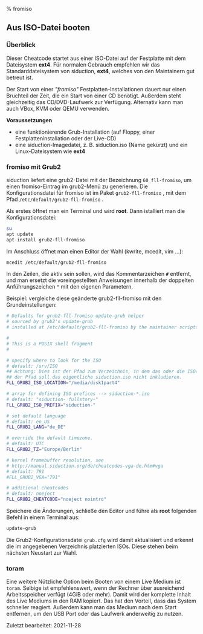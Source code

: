 % fromiso

## Aus ISO-Datei booten

### Überblick

Dieser Cheatcode startet aus einer ISO-Datei auf der Festplatte mit dem Dateisystem **ext4**. Für normalen Gebrauch empfehlen wir das Standarddateisystem von siduction, **ext4**, welches von den Maintainern gut betreut ist.
 
Der Start von einer *"fromiso"* Festplatten-Installationen dauert nur einen Bruchteil der Zeit, die ein Start von einer CD benötigt. 
Außerdem steht gleichzeitig das CD/DVD-Laufwerk zur Verfügung. Alternativ kann man auch VBox, KVM oder QEMU verwenden.

**Voraussetzungen**

* eine funktionierende Grub-Installation (auf Floppy, einer Festplatteninstallation oder der Live-CD)  
* eine siduction-Imagedatei, z. B. siduction.iso (Name gekürzt) und ein Linux-Dateisystem wie **ext4**  

### fromiso mit Grub2

siduction liefert eine grub2-Datei mit der Bezeichnung `60_fll-fromiso`, um einen fromiso-Eintrag im grub2-Menü zu generieren. Die Konfigurationsdatei für fromiso ist im Paket `grub2-fll-fromiso` , mit dem Pfad `/etc/default/grub2-fll-fromiso` .

 Als erstes öffnet man ein Terminal und wird **root**. Dann istalliert man die Konfigurationsdatei:

~~~sh
su
apt update
apt install grub2-fll-fromiso
~~~

Im Anschluss öffnet man einen Editor der Wahl (kwrite, mcedit, vim ...):

~~~sh
mcedit /etc/default/grub2-fll-fromiso
~~~

In den Zeilen, die aktiv sein sollen, wird das Kommentarzeichen **`#`** entfernt, und man ersetzt die voreingestellten Anweisungen innerhalb der doppelten Anführungszeichen **`"`** mit den eigenen Parametern. 

Beispiel: vergleiche diese geänderte grub2-fll-fromiso mit den Grundeinstellungen:

~~~sh
# Defaults for grub2-fll-fromiso update-grub helper
# sourced by grub2's update-grub
# installed at /etc/default/grub2-fll-fromiso by the maintainer scripts

#
# This is a POSIX shell fragment
#

# specify where to look for the ISO
# default: /srv/ISO
## Achtung: Dies ist der Pfad zum Verzeichnis, in dem das oder die ISO(s) liegen,  
## der Pfad soll das eigentliche siduction.iso nicht inkludieren.
FLL_GRUB2_ISO_LOCATION="/media/disk1part4"

# array for defining ISO prefices --> siduction-*.iso
# default: "siduction- fullstory-"
FLL_GRUB2_ISO_PREFIX="siduction-"

# set default language
# default: en_US
FLL_GRUB2_LANG="de_DE"

# override the default timezone.
# default: UTC
FLL_GRUB2_TZ="Europe/Berlin" 

# kernel framebuffer resolution, see
# http://manual.siduction.org/de/cheatcodes-vga-de.htm#vga
# default: 791
#FLL_GRUB2_VGA="791"

# additional cheatcodes
# default: noeject
FLL_GRUB2_CHEATCODE="noeject nointro" 
~~~

Speichere die Änderungen, schließe den Editor und führe als **root** folgenden Befehl in einem Terminal aus:

~~~sh
update-grub
~~~

Die Grub2-Konfigurationsdatei `grub.cfg` wird damit aktualisiert und erkennt die im angegebenen Verzeichnis platzierten ISOs. Diese stehen beim nächsten Neustart zur Wahl.

### toram

Eine weitere Nützliche Option beim Booten von einem Live Medium ist `toram`. Selbige ist empfehlenswert, wenn der Rechner über ausreichend Arbeitsspeicher verfügt (4GiB oder mehr). Damit wird der komplette Inhalt des Live Mediums in den RAM kopiert. Das hat den Vorteil, dass das System schneller reagiert. Außerdem kann man das Medium nach dem Start entfernen, um den USB Port oder das Laufwerk anderweitig zu nutzen.

<div id="rev">Zuletzt bearbeitet: 2021-11-28</div>
